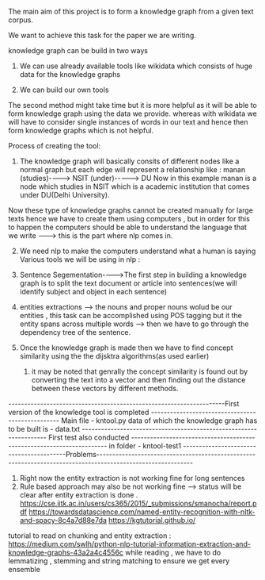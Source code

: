 The main aim of this project is to form a knowledge graph from a given text corpus.

We want to achieve this task for the paper we are writing.

knowledge graph can be build in two ways

1. We can use already available tools like wikidata which consists of huge data for the knowledge graphs

2. We can build our own tools

The second method might take time but it is more helpful as it will be able to form knowledge graph using the data we provide.
whereas with wikidata we will have to consider single instances of words in our text and hence then form knowledge graphs which is not helpful.

Process of creating the tool:


1.  The knowledge graph will basically consits of different nodes like a normal graph but each edge will represent a relationship
like :
manan (studies)----> NSIT (under)-----> DU
Now in this example manan is a node which studies in NSIT which is a academic institution that comes under DU(Delhi University).


Now these type of knowledge graphs cannot be created manually for large texts hence we have to create them using computers , but in order for this to happen the computers should
be able to understand the language that we write ---> this is the part where nlp comes in.

2. We need nlp to make the computers understand what a human is saying
Various tools we will be using in nlp :
  1. Sentence Segementation---->The first step in building a knowledge graph is to split the text document or article into sentences(we will identify subject and object in each sentence)
  2. entities extractions --> the nouns and proper nouns wolud be our entities , this task can be accomplished using POS tagging but it the entity spans across multiple words --> then we have to
  go through the dependency tree of the sentence.

3. Once the knowledge graph is made then we have to find concept similarity using the the dijsktra algorithms(as used earlier)
   1. it may be noted that genrally the concept similarity is found out by converting the text into a vector and then finding out the distance between these vectors by different methods.

--------------------------------------------------------------------First version of the knowledge tool is completed -------------------------------------------------
Main file - kntool.py
data of which the knowledge graph has to be built is - data.txt
------------------------------------------------------------------- First test also conducted ----------------------------------------------------------------------
in folder - kntool-test1
-----------------------------------------Problems------------------------------------------------------------------------------------------------------------
1. Right now the entity extraction is not working fine for long sentences
2. Rule based approach may also be not working fine --> status will be clear after entity extraction is done .
https://cse.iitk.ac.in/users/cs365/2015/_submissions/smanocha/report.pdf
https://towardsdatascience.com/named-entity-recognition-with-nltk-and-spacy-8c4a7d88e7da
https://kgtutorial.github.io/



tutorial to read on chunking and entity extraction : https://medium.com/swlh/python-nlp-tutorial-information-extraction-and-knowledge-graphs-43a2a4c4556c
while reading , we have to do lemmatizing , stemming and string matching to ensure we get every ensemble
